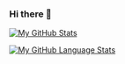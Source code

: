 ### Hi there 👋

<!--
**Ayush-13-02/Ayush-13-02** is a ✨ _special_ ✨ repository because its `README.md` (this file) appears on your GitHub profile.

Here are some ideas to get you started:

- 🔭 I’m currently working on ...
- 🌱 I’m currently learning ...
- 👯 I’m looking to collaborate on ...
- 🤔 I’m looking for help with ...
- 💬 Ask me about ...
- 📫 How to reach me: ...
- 😄 Pronouns: ...
- ⚡ Fun fact: ...
-->
[![My GitHub Stats](https://github-readme-stats.vercel.app/api/?username=Ayush-13-02&count_private=true&theme=tokyonight&showicons=true)]()

[![My GitHub Language Stats](https://github-readme-stats.vercel.app/api/top-langs/?username=Ayush-13-02&langs_count=5&theme=tokyonight)]()

